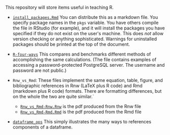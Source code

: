 This repository will store items useful in teaching R.

* [`install_packages.Rmd`](install_packages.Rmd) You can distribute
  this as a markdown file.  You specify package names in the `pkgs`
  variable. You have others compile the file in RStudio (for example),
  and it will install the packages you have specified if they do not
  exist on the user's machine. This does *not* allow version checking
  or anything sophisticated. Warnings for uninstalled packages should
  be printed at the top of the document.

* [`R-four-ways`](r-four-ways.pdf) This compares and benchmarks
  different methods of accomplishing the same calculations. (The file
  contains examples of accessing a password-protected PostgreSQL
	  server. The username and password are not public.)
	  
* `Rnw_vs_Rmd`: These files implement the same equation, table,
  figure, and bibliographic references in Rnw (LaTeX plus R code) and
  Rmd (markdown plus R code) formats. There are formatting differences, but 
  on the whole the two are quite similar.`
  * [`Rnw_vs_Rmd-Rnw.Rnw`](Rnw_vs_Rmd-Rnw.pdf) is the pdf produced from
    the  Rnw file
  * [`Rnw_vs_Rmd-Rmd.Rmd`](Rnw_vs_Rmd-Rmd.pdf) is the pdf produced from
    the  Rmd file
  
* [`dataframe_ops`](dataframe_ops/dataframe_ops.pdf) This simply
  illustrates the many ways to references components of a dataframe.  
